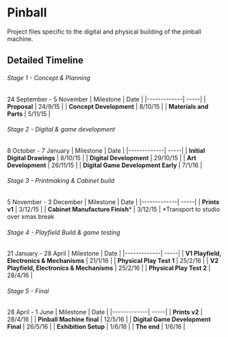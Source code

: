 Pinball
========

Project files specific to the digital and physical building of the pinball machine.

Detailed Timeline
-----------------

###### Stage 1 - Concept & Planning
24 September - 5 November
| Milestone          | Date  |
|-------------| -----|
| **Proposal** | 24/9/15 |
| **Concept Development**      |    8/10/15 |
| **Materials and Parts**      |    5/11/15 |

###### Stage 2 - Digital & game development 
8 October - 7 January
| Milestone          | Date  |
|-------------| -----|
| **Initial Digital Drawings**      |    8/10/15 |
| **Digital Development**      |    29/10/15 |
| **Art Development**      |    26/11/15 |
| **Digital Game Development Early**      |    7/1/16 |

###### Stage 3 - Printmaking & Cabinet build
5 November - 3 December
| Milestone          | Date  |
|-------------| -----|
| **Prints v1**      |    3/12/15 |
| **Cabinet Manufacture Finish***      |    3/12/15 |
 *Transport to studio over xmas break

###### Stage 4 - Playfield Build & game testing
21 January -  28 April
| Milestone          | Date  |
|-------------| -----|
| **V1 Playfield, Electronics & Mechanisms**      |    21/1/16 |
| **Physical Play Test 1**      |    25/2/16 |
| **V2 Playfield, Electronics & Mechanisms**      |    25/2/16 |
| **Physical Play Test 2**      |    28/4/16 |

###### Stage 5 - Final
28 April - 1 June
| Milestone          | Date  |
|-------------| -----|
| **Prints v2**      |    28/4/16 |
| **Pinball Machine final**      |    12/5/16 |
| **Digital Game Development Final**      |    26/5/16 |
| **Exhibition Setup**      |    1/6/16 |
| **The end**      |    1/6/16 |